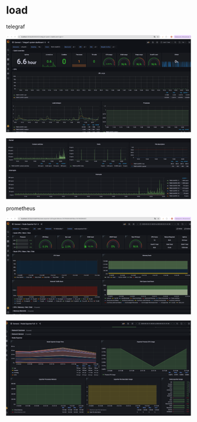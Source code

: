 # load

 telegraf 

![img.png](img.png)

![img_1.png](img_1.png)

prometheus

![img_2.png](img_2.png)

![img_3.png](img_3.png)